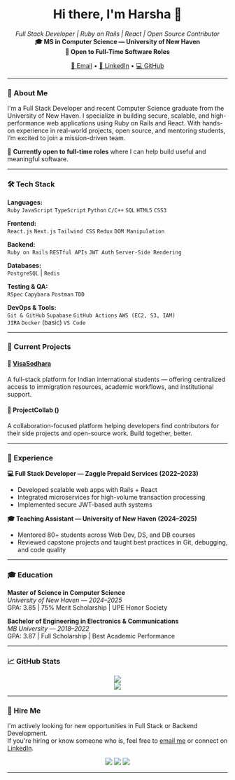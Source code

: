 <h1 align="center">Hi there, I'm Harsha 👋</h1>

<p align="center">
  <em>Full Stack Developer | Ruby on Rails | React | Open Source Contributor</em><br />
  <strong>🎓 MS in Computer Science — University of New Haven</strong><br />
  <strong>💼 Open to Full-Time Software Roles</strong>
</p>

<p align="center">
  <a href="mailto:harshaemployment@gmail.com">📧 Email</a> •
  <a href="https://www.linkedin.com/in/harsha-b-83bab319b/">🔗 LinkedIn</a> •
  <a href="https://github.com/Naraveni">💻 GitHub</a>
</p>

---

### 🚀 About Me

I'm a Full Stack Developer and recent Computer Science graduate from the University of New Haven. I specialize in building secure, scalable, and high-performance web applications using Ruby on Rails and React. With hands-on experience in real-world projects, open source, and mentoring students, I’m excited to join a mission-driven team.

💼 **Currently open to full-time roles** where I can help build useful and meaningful software.

---

### 🛠️ Tech Stack

**Languages:**  
`Ruby` `JavaScript` `TypeScript` `Python` `C/C++` `SQL` `HTML5` `CSS3`

**Frontend:**  
`React.js` `Next.js` `Tailwind CSS` `Redux` `DOM Manipulation`

**Backend:**  
`Ruby on Rails` `RESTful APIs` `JWT Auth` `Server-Side Rendering`

**Databases:**  
`PostgreSQL` | `Redis`

**Testing & QA:**  
`RSpec` `Capybara` `Postman` `TDD`

**DevOps & Tools:**  
`Git & GitHub` `Supabase` `GitHub Actions` `AWS (EC2, S3, IAM)`  
`JIRA` `Docker` (basic) `VS Code`

---

### 🔧 Current Projects

#### 🧳 [VisaSodhara](https://github.com/harshabana/VisaSodhara)
A full-stack platform for Indian international students — offering centralized access to immigration resources, academic workflows, and institutional support.

#### 🤝 ProjectCollab ()
A collaboration-focused platform helping developers find contributors for their side projects and open-source work. Build together, better.

---

### 💼 Experience

**💻 Full Stack Developer — Zaggle Prepaid Services (2022–2023)**  
- Developed scalable web apps with Rails + React
- Integrated microservices for high-volume transaction processing
- Implemented secure JWT-based auth systems

**🎓 Teaching Assistant — University of New Haven (2024–2025)**  
- Mentored 80+ students across Web Dev, DS, and DB courses
- Reviewed capstone projects and taught best practices in Git, debugging, and code quality

---

### 🎓 Education

**Master of Science in Computer Science**  
_University of New Haven — 2024–2025_  
GPA: 3.85 | 75% Merit Scholarship | UPE Honor Society

**Bachelor of Engineering in Electronics & Communications**  
_MB University — 2018–2022_  
GPA: 3.87 | Full Scholarship | Best Academic Performance

---

### 📈 GitHub Stats

<p align="center">
  <img src="https://github-readme-stats.vercel.app/api?username=harshabana&show_icons=true&theme=radical" />
  <br />
  <img src="https://github-readme-stats.vercel.app/api/top-langs/?username=harshabana&layout=compact&theme=radical" />
</p>

---

### 📨 Hire Me

I'm actively looking for new opportunities in Full Stack or Backend Development.  
If you're hiring or know someone who is, feel free to [email me](mailto:harshaemployment@gmail.com) or connect on [LinkedIn](https://www.linkedin.com/in/harsha-b-83bab319b/).

<p align="center">
  <img src="https://img.shields.io/badge/Available%20for-Hire-success?style=for-the-badge&logo=github" />
  <img src="https://img.shields.io/badge/Built%20With-Ruby_on_Rails-red?style=for-the-badge&logo=rubyonrails" />
  <img src="https://img.shields.io/badge/Powered%20By-React-blue?style=for-the-badge&logo=react" />
</p>

---

